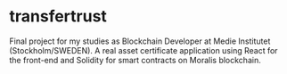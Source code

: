 # transfertrust
Final project for my studies as Blockchain Developer at Medie Institutet (Stockholm/SWEDEN). A real asset certificate application using React for the front-end and Solidity for smart contracts on Moralis blockchain.
